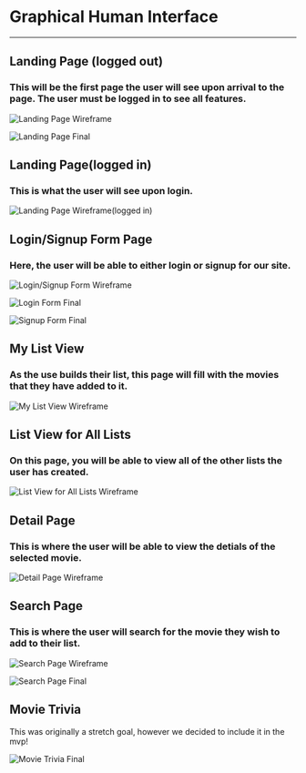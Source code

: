 # Graphical Human Interface

---

## Landing Page (logged out)

### This will be the first page the user will see upon arrival to the page. The user must be logged in to see all features.

![Landing Page Wireframe](wireframe/landing_page_so.png)

![Landing Page Final](final_product/landing_page.png)

## Landing Page(logged in)

### This is what the user will see upon login.

![Landing Page Wireframe(logged in)](wireframe/landing_page_li.png)

## Login/Signup Form Page

### Here, the user will be able to either login or signup for our site.

![Login/Signup Form Wireframe](wireframe/signup_form.png)

![Login Form Final](final_product/register.png)

![Signup Form Final]()

## My List View

### As the use builds their list, this page will fill with the movies that they have added to it.

![My List View Wireframe](wireframe/my_list_view.png)

## List View for All Lists

### On this page, you will be able to view all of the other lists the user has created.

![List View for All Lists Wireframe](wireframe/all_list_view.png)

## Detail Page

### This is where the user will be able to view the detials of the selected movie.

![Detail Page Wireframe](wireframe/movie_detail_page.png)

## Search Page

### This is where the user will search for the movie they wish to add to their list.

![Search Page Wireframe](wireframe/search_page.png)

![Search Page Final](final_product/search.png)

## Movie Trivia

This was originally a stretch goal, however we decided to include it in the mvp!

![Movie Trivia Final](final_product/movie_trivia)
